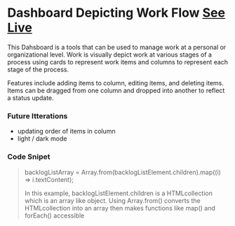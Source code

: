 # Dashboard Depicting Work Flow [See Live](https://unachoza.github.io/Board-Depicting-Work-Flow/)

This Dahsboard is a tools that can be used to manage work at a personal or organizational level. Work is visually depict work at various stages of a process using cards to represent work items and columns to represent each stage of the process.

Features include adding items to column, editing items, and deleting items. Items can be dragged from one column and dropped into another to reflect a status update.

### Future Itterations

- updating order of items in column
- light / dark mode

### Code Snipet

> backlogListArray = Array.from(backlogListElement.children).map((i) => i.textContent);
>
> In this example, backlogListElement.children is a HTMLcollection which is an array like object. Using Array.from() converts the HTMLcollection into an array then makes functions like map() and forEach() accessible
